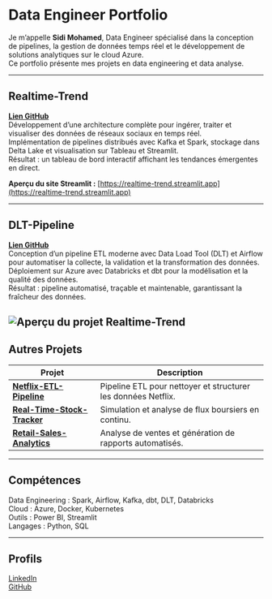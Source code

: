 # Data Engineer Portfolio

Je m’appelle **Sidi Mohamed**, Data Engineer spécialisé dans la conception de pipelines, la gestion de données temps réel et le développement de solutions analytiques sur le cloud Azure.  
Ce portfolio présente mes projets en data engineering et data analyse.

---

## Realtime-Trend

**[Lien GitHub](https://github.com/yominax/trends-realtime)**  
Développement d’une architecture complète pour ingérer, traiter et visualiser des données de réseaux sociaux en temps réel.  
Implémentation de pipelines distribués avec Kafka et Spark, stockage dans Delta Lake et visualisation sur Tableau et Streamlit.  
Résultat : un tableau de bord interactif affichant les tendances émergentes en direct.  

 **Aperçu du site Streamlit :** [https://realtime-trend.streamlit.app](https://realtime-trend.streamlit.app)  



---

## DLT-Pipeline

**[Lien GitHub](https://github.com/yominax/pipeline-databricks-dbt-airflow)**  
Conception d’un pipeline ETL moderne avec Data Load Tool (DLT) et Airflow pour automatiser la collecte, la validation et la transformation des données.  
Déploiement sur Azure avec Databricks et dbt pour la modélisation et la qualité des données.  
Résultat : pipeline automatisé, traçable et maintenable, garantissant la fraîcheur des données.



![Aperçu du projet Realtime-Trend](https://github.com/user-attachments/assets/54d2f6e4-003e-4bce-870f-dad39be92483)
---

## Autres Projets

| Projet | Description |
|--------|--------------|
| **[Netflix-ETL-Pipeline](https://github.com/yominax/Netflix-Data-Cleaning-ETL)** | Pipeline ETL pour nettoyer et structurer les données Netflix. |
| **[Real-Time-Stock-Tracker](https://github.com/yominax/real-time-stock-tracker)** | Simulation et analyse de flux boursiers en continu. |
| **[Retail-Sales-Analytics](https://github.com/yominax/retail-sales-analytics)** | Analyse de ventes et génération de rapports automatisés. |

---

## Compétences

Data Engineering : Spark, Airflow, Kafka, dbt, DLT, Databricks  
Cloud : Azure, Docker, Kubernetes  
Outils : Power BI, Streamlit  
Langages : Python, SQL  

---

## Profils

[LinkedIn](https://www.linkedin.com/in/sidi-m-412081374/)  
[GitHub](https://github.com/yominax)
